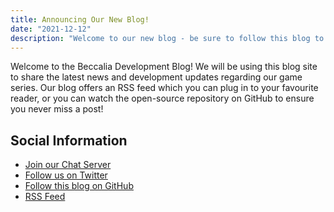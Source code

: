 ```yaml
---
title: Announcing Our New Blog!
date: "2021-12-12"
description: "Welcome to our new blog - be sure to follow this blog to stay up to date with the latest Beccalia game development news!"
---
```


Welcome to the Beccalia Development Blog! We will be using this blog site to share the latest news and development updates regarding our game series. Our blog offers an RSS feed which you can plug in to your favourite reader, or you can watch the open-source repository on GitHub to ensure you never miss a post!

## Social Information

- [Join our Chat Server](https://chat.nhcarrigan.com)
- [Follow us on Twitter](https://twitter.com/nhcarrigan)
- [Follow this blog on GitHub](https://github.com/beccalia/development-blog)
- [RSS Feed](https://blog.beccalia.com/rss.xml)
